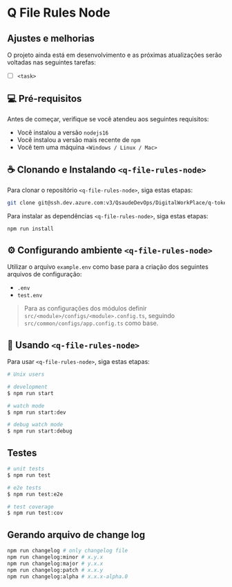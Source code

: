 # Q File Rules Node

## Ajustes e melhorias

O projeto ainda está em desenvolvimento e as próximas atualizações serão voltadas nas seguintes tarefas:

- [ ] `<task>`

## 💻 Pré-requisitos

Antes de começar, verifique se você atendeu aos seguintes requisitos:

- Você instalou a versão `nodejs16`
- Você instalou a versão mais recente de `npm`
- Você tem uma máquina `<Windows / Linux / Mac>`

## ☕ Clonando e Instalando ``<q-file-rules-node>``

Para clonar o repositório `<q-file-rules-node>`, siga estas etapas:

```bash
git clone git@ssh.dev.azure.com:v3/QsaudeDevOps/DigitalWorkPlace/q-token-rules-node
```

Para instalar as dependências `<q-file-rules-node>`, siga estas etapas:

```bash
npm run install
```

## ⚙️ Configurando ambiente `<q-file-rules-node>`

Utilizar o arquivo `example.env` como base para a criação dos seguintes arquivos de configuração:

- `.env`
- `test.env`

> Para as configurações dos módulos definir `src/<module>/configs/<module>.config.ts`, seguindo `src/common/configs/app.config.ts` como base.
 
## 🚀 Usando `<q-file-rules-node>`

Para usar `<q-file-rules-node>`, siga estas etapas:

```bash
# Unix users

# development
$ npm run start

# watch mode
$ npm run start:dev

# debug watch mode
$ npm run start:debug
```

## Testes

```bash
# unit tests
$ npm run test

# e2e tests
$ npm run test:e2e

# test coverage
$ npm run test:cov
```

## Gerando arquivo de change log

```bash
npm run changelog # only changelog file
npm run changelog:minor # x.y.x
npm run changelog:major # y.x.x
npm run changelog:patch # x.x.y
npm run changelog:alpha # x.x.x-alpha.0
```
